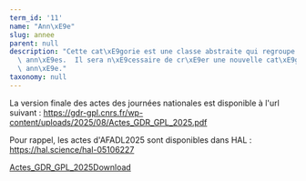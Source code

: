 ```yaml
---
term_id: '11'
name: "Ann\xE9e"
slug: annee
parent: null
description: "Cette cat\xE9gorie est une classe abstraite qui regroupe toutes les\
  \ ann\xE9es.  Il sera n\xE9cessaire de cr\xE9er une nouvelle cat\xE9gorie chaque\
  \ ann\xE9e."
taxonomy: null
---
```


La version finale des actes des journées nationales est disponible à l'url suivant : <https://gdr-gpl.cnrs.fr/wp-content/uploads/2025/08/Actes_GDR_GPL_2025.pdf>

Pour rappel, les actes d'AFADL2025 sont disponibles dans HAL : <https://hal.science/hal-05106227>

[Actes_GDR_GPL_2025](https://gdr-gpl.cnrs.fr/wp-content/uploads/2025/08/Actes_GDR_GPL_2025.pdf)[Download](https://gdr-gpl.cnrs.fr/wp-content/uploads/2025/08/Actes_GDR_GPL_2025.pdf)
